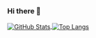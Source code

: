 ### Hi there 👋

<!--
**Suffoquer-fang/Suffoquer-fang** is a ✨ _special_ ✨ repository because its `README.md` (this file) appears on your GitHub profile.

Here are some ideas to get you started:

- 🔭 I’m currently working on ...
- 🌱 I’m currently learning ...
- 👯 I’m looking to collaborate on ...
- 🤔 I’m looking for help with ...
- 💬 Ask me about ...
- 📫 How to reach me: ...
- 😄 Pronouns: ...
- ⚡ Fun fact: ...
-->

<a href="https://github.com/Suffoquer-fang">
  <img align="center" alt="GitHub Stats" src="https://github-readme-stats.vercel.app/api?username=Suffoquer-fang&show_icons=true&include_all_commits=true" />
</a>

<a href="https://github.com/Suffoquer-fang">
  <img align="center" alt="Top Langs" src="https://github-readme-stats.vercel.app/api/top-langs/?username=Suffoquer-fang&layout=compact&langs_count=6&exclude_repo=undergrad" />
</a>
